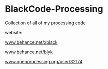 # BlackCode-Processing
Collection of all of my processing code 

website: 

www.behance.net/xblack

www.behance.net/blyk

www.openprocessing.org/user/32174
